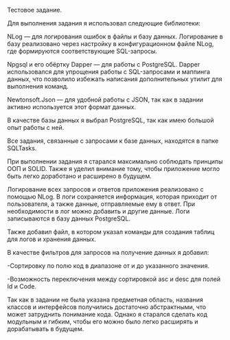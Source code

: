
Тестовое задание.

Для выполнения задания я использовал следующие библиотеки:

NLog — для логирования ошибок в файлы и базу данных. Логирование в базу реализовано через настройку в конфигурационном файле NLog, где формируются соответствующие SQL-запросы.

Npgsql и его обёртку Dapper — для работы с PostgreSQL. Dapper использовался для упрощения работы с SQL-запросами и маппинга данных, что позволило избежать написания дополнительных утилит для выполнения команд.

Newtonsoft.Json — для удобной работы с JSON, так как в задании активно используется этот формат данных.

В качестве базы данных я выбрал PostgreSQL, так как имею большой опыт работы с ней.

Все задания, связанные с запросами к базе данных, находятся в папке SQLTasks.

При выполнении задания я старался максимально соблюдать принципы ООП и SOLID. Также я уделил внимание тому, чтобы приложение могло быть легко доработано и расширено в будущем.

Логирование всех запросов и ответов приложения реализовано с помощью NLog. В логи сохраняется информация, которая приходит от пользователя, а также данные, отправляемые ему в ответ. При необходимости в лог можно добавить и другие данные. Логи записываются в базу данных PostgreSQL.

Также добавил файл, в котором указал команды для создания таблиц для логов и хранения данных. 

В качестве фильтров для запросов на получение данных я добавил:

-Сортировку по полю код в диапазоне от и до указанного значения.

-Возможность переключения между сортировкой asc и desc для полей Id и Code.

Так как в задании не была указана предметная область, названия классов и интерфейсов получились достаточно абстрактными, что может затруднить понимание кода. Однако я старался сделать код модульным и гибким, чтобы его можно было легко расширять и дорабатывать в будущем.
